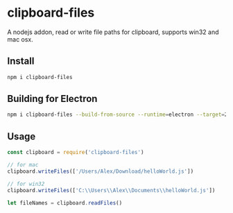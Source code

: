 # clipboard-files

A nodejs addon, read or write file paths for clipboard, supports win32 and mac osx.

## Install

```bash
npm i clipboard-files
```

## Building for Electron

```bash
npm i clipboard-files --build-from-source --runtime=electron --target=24.0.0 --target_arch=ia32 --dist-url=https://electronjs.org/headers
```

## Usage

```js
const clipboard = require('clipboard-files')

// for mac
clipboard.writeFiles(['/Users/Alex/Download/helloWorld.js'])

// for win32
clipboard.writeFiles(['C:\\Users\\Alex\\Documents\\helloWorld.js'])

let fileNames = clipboard.readFiles()
```
